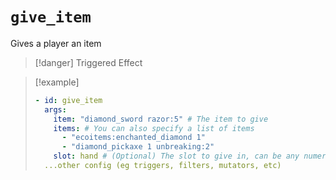 # `give_item`

Gives a player an item

> [!danger] Triggered Effect

> [!example]
> ```yaml
> - id: give_item
>   args:
>     item: "diamond_sword razor:5" # The item to give
>     items: # You can also specify a list of items
>       - "ecoitems:enchanted_diamond 1"
>       - "diamond_pickaxe 1 unbreaking:2"
>     slot: hand # (Optional) The slot to give in, can be any numeric slot, hand, or 'any' (Defaults to any)
>   ...other config (eg triggers, filters, mutators, etc)
> ```
